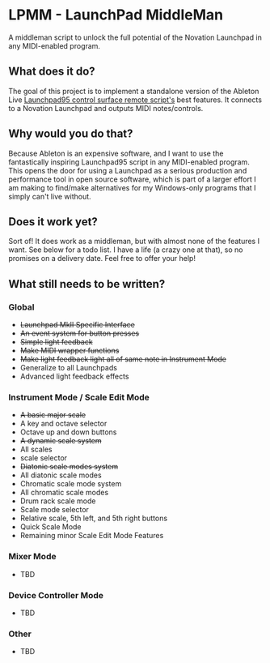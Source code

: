 # LPMM - LaunchPad MiddleMan
A middleman script to unlock the full potential of the Novation Launchpad in any MIDI-enabled program.

## What does it do?
The goal of this project is to implement a standalone version of the Ableton Live [Launchpad95 control surface remote script's](http://motscousus.com/stuff/2011-07_Novation_Launchpad_Ableton_Live_Scripts/) best features. It connects to a Novation Launchpad and outputs MIDI notes/controls.

## Why would you do that?
Because Ableton is an expensive software, and I want to use the fantastically inspiring Launchpad95 script in any MIDI-enabled program. This opens the door for using a Launchpad as a serious production and performance tool in open source software, which is part of a larger effort I am making to find/make alternatives for my Windows-only programs that I simply can't live without.

## Does it work yet?
Sort of! It does work as a middleman, but with almost none of the features I want. See below for a todo list. I have a life (a crazy one at that), so no promises on a delivery date. Feel free to offer your help!

## What still needs to be written?
### Global
* ~~Launchpad MkII Specific Interface~~
* ~~An event system for button presses~~
* ~~Simple light feedback~~
* ~~Make MIDI wrapper functions~~
* ~~Make light feedback light all of same note in Instrument Mode~~
* Generalize to all Launchpads
* Advanced light feedback effects
### Instrument Mode / Scale Edit Mode
* ~~A basic major scale~~
* A key and octave selector
* Octave up and down buttons
* ~~A dynamic scale system~~
* All scales 
* scale selector
* ~~Diatonic scale modes system~~
* All diatonic scale modes
* Chromatic scale mode system
* All chromatic scale modes
* Drum rack scale mode
* Scale mode selector
* Relative scale, 5th left, and 5th right buttons
* Quick Scale Mode
* Remaining minor Scale Edit Mode Features
### Mixer Mode
* TBD
### Device Controller Mode
* TBD
### Other
* TBD
